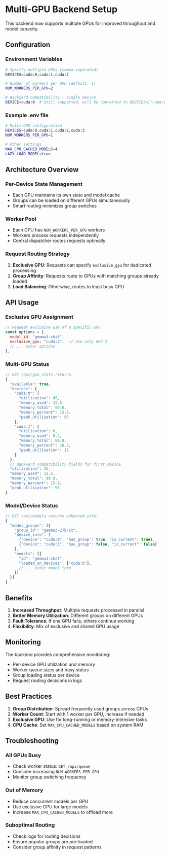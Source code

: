 # Multi-GPU Backend Setup

This backend now supports multiple GPUs for improved throughput and model capacity.

## Configuration

### Environment Variables

```bash
# Specify multiple GPUs (comma-separated)
DEVICES=cuda:0,cuda:1,cuda:2

# Number of workers per GPU (default: 1)
NUM_WORKERS_PER_GPU=2

# Backward compatibility - single device
DEVICE=cuda:0  # Still supported, will be converted to DEVICES=["cuda:0"]
```

### Example .env file

```bash
# Multi-GPU configuration
DEVICES=cuda:0,cuda:1,cuda:2,cuda:3
NUM_WORKERS_PER_GPU=1

# Other settings
MAX_CPU_CACHED_MODELS=4
LAZY_LOAD_MODEL=true
```

## Architecture Overview

### Per-Device State Management
- Each GPU maintains its own state and model cache
- Groups can be loaded on different GPUs simultaneously
- Smart routing minimizes group switches

### Worker Pool
- Each GPU has `NUM_WORKERS_PER_GPU` workers
- Workers process requests independently
- Central dispatcher routes requests optimally

### Request Routing Strategy
1. **Exclusive GPU**: Requests can specify `exclusive_gpu` for dedicated processing
2. **Group Affinity**: Requests route to GPUs with matching groups already loaded
3. **Load Balancing**: Otherwise, routes to least busy GPU

## API Usage

### Exclusive GPU Assignment
```javascript
// Request exclusive use of a specific GPU
const options = {
  model_id: "gemma3-chat",
  exclusive_gpu: "cuda:2",  // Use only GPU 2
  // ... other options
};
```

### Multi-GPU Status
```javascript
// GET /api/gpu_stats returns:
{
  "available": true,
  "devices": {
    "cuda:0": {
      "utilization": 45,
      "memory_used": 12.5,
      "memory_total": 80.0,
      "memory_percent": 15.6,
      "peak_utilization": 95
    },
    "cuda:1": {
      "utilization": 0,
      "memory_used": 8.2,
      "memory_total": 80.0,
      "memory_percent": 10.3,
      "peak_utilization": 12
    }
  },
  // Backward compatibility fields for first device
  "utilization": 45,
  "memory_used": 12.5,
  "memory_total": 80.0,
  "memory_percent": 15.6,
  "peak_utilization": 95
}
```

### Model/Device Status
```javascript
// GET /api/models returns enhanced info:
{
  "model_groups": [{
    "group_id": "gemma3-27b-it",
    "device_info": [
      {"device": "cuda:0", "has_group": true, "is_current": true},
      {"device": "cuda:1", "has_group": false, "is_current": false}
    ],
    "models": [{
      "id": "gemma3-chat",
      "loaded_on_devices": ["cuda:0"],
      // ... other model info
    }]
  }]
}
```

## Benefits

1. **Increased Throughput**: Multiple requests processed in parallel
2. **Better Memory Utilization**: Different groups on different GPUs
3. **Fault Tolerance**: If one GPU fails, others continue working
4. **Flexibility**: Mix of exclusive and shared GPU usage

## Monitoring

The backend provides comprehensive monitoring:
- Per-device GPU utilization and memory
- Worker queue sizes and busy status
- Group loading status per device
- Request routing decisions in logs

## Best Practices

1. **Group Distribution**: Spread frequently used groups across GPUs
2. **Worker Count**: Start with 1 worker per GPU, increase if needed
3. **Exclusive GPU**: Use for long-running or memory-intensive tasks
4. **CPU Cache**: Set `MAX_CPU_CACHED_MODELS` based on system RAM

## Troubleshooting

### All GPUs Busy
- Check worker status: `GET /api/queue`
- Consider increasing `NUM_WORKERS_PER_GPU`
- Monitor group switching frequency

### Out of Memory
- Reduce concurrent models per GPU
- Use exclusive GPU for large models
- Increase `MAX_CPU_CACHED_MODELS` to offload more

### Suboptimal Routing
- Check logs for routing decisions
- Ensure popular groups are pre-loaded
- Consider group affinity in request patterns
